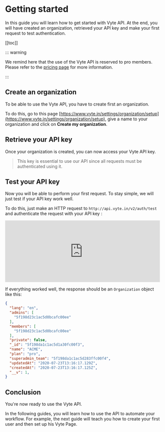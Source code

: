 # Getting started

In this guide you will learn how to get started with Vyte API. At the end, you will have created an organization, retrieved your API key and make your first request to test authentication.

[[toc]]

::: warning

We remind here that the use of the Vyte API is reserved to pro members. Please refer to the [pricing page](https://www.vyte.in/en/pricing) for more information.

:::

## Create an organization

To be able to use the Vyte API, you have to create first an organization.

To do this, go to this page [https://www.vyte.in/settings/organization/setup](https://www.vyte.in/settings/organization/setup), give a name to your organization and click on **Create my organization**.

<asset-image srcHtml="img/create-organization.png" altHtml="Create an organization" titleHtml="Create an organization"/>

## Retrieve your API key

Once your organization is created, you can now access your Vyte API key.

> This key is essential to use our API since all requests must be authenticated using it.

<asset-image srcHtml="img/retrieve-key.png" altHtml="Retrieve API key" titleHtml="Retrieve API key"/>

## Test your API key

Now you will be able to perform your first request. To stay simple, we will just test if your API key work well.

To do this, just make an HTTP request to `http://api.vyte.in/v2/auth/test` and authenticate the request with your API key :

<iframe
  src="https://carbon.now.sh/embed?bg=rgba(74%2C144%2C226%2C1)&t=one-dark&wt=none&l=application%2Fx-sh&ds=true&dsyoff=66px&dsblur=68px&wc=true&wa=true&pv=27px&ph=56px&ln=false&fl=1&fm=Fira%20Code&fs=14px&lh=152%25&si=false&es=2x&wm=false&code=curl%2520--request%2520GET%2520'http%253A%252F%252Fapi.vyte.in%252Fv2%252Fauth%252Ftest'%2520%255C%250A--header%2520'Authorization%253A%25202lnpjjrurrl49xja5oo0qujtl60embr7zppiphc5fcav4n7ycx'%2520%255C"
  style="width: 100%; height: 200px; border:0; transform: scale(1); overflow:hidden;"
  sandbox="allow-scripts allow-same-origin">
</iframe>

If everything worked well, the response should be an `Organization` object like this:

```json light-code
{
  "lang": "en",
  "admins": [
    "5f198d23c1ac5d0bcafc00ee"
  ],
  "members": [
    "5f198d23c1ac5d0bcafc00ee"
  ],
  "private": false,
  "_id": "5f198da1c1ac5d1a30fc00f3",
  "name": "ACME",
  "plan": "pro",
  "superadmin_team": "5f198da1c1ac5d283ffc00f4",
  "updatedAt": "2020-07-23T13:16:17.129Z",
  "createdAt": "2020-07-23T13:16:17.125Z",
  "__v": 1,
}
```

## Conclusion

You're now ready to use the Vyte API.

In the following guides, you will learn how to use the API to automate your workflow. For example, the next guide will teach you how to create your first user and then set up his Vyte Page.
